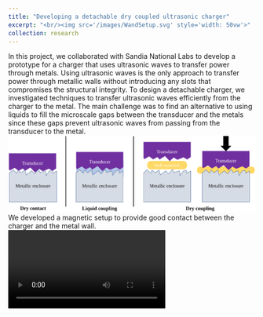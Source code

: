 ```yaml
---
title: "Developing a detachable dry coupled ultrasonic charger"
excerpt: "<br/><img src='/images/WandSetup.svg' style='width: 50vw'>"
collection: research
---
```


In this project, we collaborated with Sandia National Labs to develop a prototype for a charger that uses ultrasonic waves to transfer power through metals. 
Using ultrasonic waves is the only approach to transfer power through metallic walls without introducing any slots that compromises the structural integrity. 
To design a detachable charger, we investigated techniques to transfer ultrasonic waves efficiently from the charger to the metal. The main challenge was to find an alternative to using liquids to fill the microscale gaps between the transducer and the metals since these gaps prevent ultrasonic waves from passing from the transducer to the metal.
<br/><img src='/images/couplingTypes.svg'><br/>
We developed a magnetic setup to provide good contact between the charger and the metal wall.
<br/><video width="320" controls>
  <source src="/videos/wandDemp.mp4" type="video/mp4">
Your browser does not support this video.
</video> 


